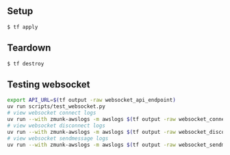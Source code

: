 ## Setup

    $ tf apply

## Teardown

    $ tf destroy

## Testing websocket
```bash
export API_URL=$(tf output -raw websocket_api_endpoint)
uv run scripts/test_websocket.py
# view websocket connect logs
uv run --with zmunk-awslogs -m awslogs $(tf output -raw websocket_connect_lambda_log_group)
# view websocket disconnect logs
uv run --with zmunk-awslogs -m awslogs $(tf output -raw websocket_disconnect_lambda_log_group)
# view websocket sendmessage logs
uv run --with zmunk-awslogs -m awslogs $(tf output -raw websocket_sendmessage_lambda_log_group)
```
